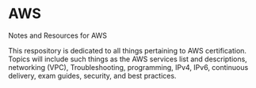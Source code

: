 # AWS
Notes and Resources for AWS

This respository is dedicated to all things pertaining to AWS certification. Topics will include such things as the AWS services list and descriptions, networking (VPC), Troubleshooting, programming, IPv4, IPv6, continuous delivery, exam guides, security, and best practices.

